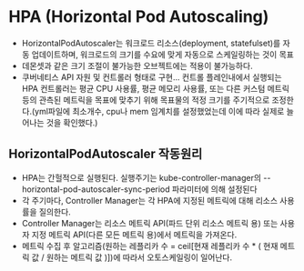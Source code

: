 # HPA (Horizontal Pod Autoscaling)
- HorizontalPodAutoscaler는 워크로드 리소스(deployment, statefulset)를 자동 업데이트하며, 워크로드의 크기를 수요에 맞게 자동으로 스케일링하는 것이 목표
- 데몬셋과 같은 크기 조절이 불가능한 오브젝트에는 적용이 불가능하다.
- 쿠버네티스 API 자원 및 컨트롤러 형태로 구현... 컨트롤 플레인내에서 실행되는 HPA 컨트롤러는 평균 CPU 사용률, 평균 메모리 사용률, 또는 다른 커스텀 메트릭 등의 관측된 메트릭을 목표에 맞추기 위해 목표물의 적정 크기를 주기적으로 조정한다.(yml파일에 최소개수, cpu나 mem 임계치를 설정했었는데 이에 따라 실제로 늘어나는 것을 확인했다.)

## HorizontalPodAutoscaler 작동원리
- HPA는 간헐적으로 실행된다. 실행주기는 kube-controller-manager의 --horizontal-pod-autoscaler-sync-period 파라미터에 의해 설정된다
- 각 주기마다, Controller Manager는 각 HPA에 지정된 메트릭에 대해 리소스 사용률을 질의한다.
- Controller Manager는 리소스 메트릭 API(파드 단위 리소스 메트릭 용) 또는 사용자 지정 메트릭 API(다른 모든 메트릭 용)에서 메트릭을 가져온다.
- 메트릭 수집 후 알고리즘(원하는 레플리카 수 = ceil[현재 레플리카 수 * ( 현재 메트릭 값 / 원하는 메트릭 값 )])에 따라서 오토스케일링이 일어난다.